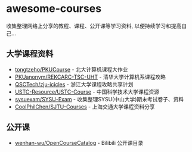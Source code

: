 # awesome-courses

收集整理网络上分享的教程、课程、公开课等学习资料, 以便持续学习和提高自己...

## 大学课程资料

- [tongtzeho/PKUCourse](https://github.com/tongtzeho/PKUCourse) - 北大计算机课程大作业
- [PKUanonym/REKCARC-TSC-UHT](https://github.com/PKUanonym/REKCARC-TSC-UHT) - 清华大学计算机系课程攻略
- [QSCTech/zju-icicles](https://github.com/QSCTech/zju-icicles) - 浙江大学课程攻略共享计划
- [USTC-Resource/USTC-Course](https://github.com/USTC-Resource/USTC-Course) - 中国科学技术大学课程资源
- [sysuexam/SYSU-Exam](https://github.com/sysuexam/SYSU-Exam) - 收集整理SYSU(中山大学)期末考试卷子、资料
- [CoolPhilChen/SJTU-Courses](https://github.com/CoolPhilChen/SJTU-Courses) - 上海交通大学课程资料分享

## 公开课

- [wenhan-wu/OpenCourseCatalog](https://github.com/wenhan-wu/OpenCourseCatalog) - Bilibili 公开课目录
